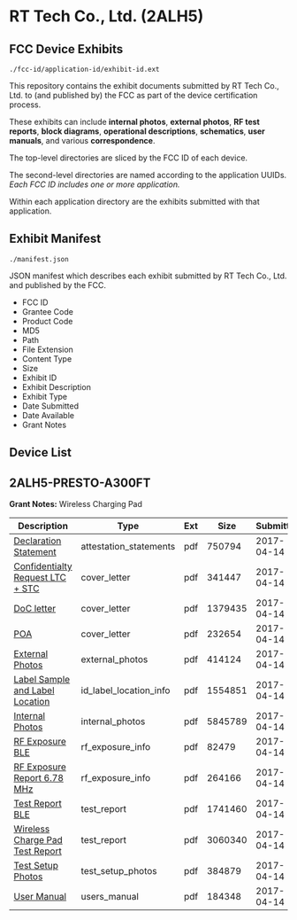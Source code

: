 # RT Tech Co., Ltd. (2ALH5)
## FCC Device Exhibits

```
./fcc-id/application-id/exhibit-id.ext
```

This repository contains the exhibit documents submitted by RT Tech Co., Ltd. to (and published by) the FCC as part of the device certification process.

These exhibits can include **internal photos**, **external photos**, **RF test reports**, **block diagrams**, **operational descriptions**, **schematics**, **user manuals**, and various **correspondence**.

The top-level directories are sliced by the FCC ID of each device.

The second-level directories are named according to the application UUIDs. *Each FCC ID includes one or more application.*

Within each application directory are the exhibits submitted with that application. 

## Exhibit Manifest

```
./manifest.json
```

JSON manifest which describes each exhibit submitted by RT Tech Co., Ltd. and published by the FCC.

- FCC ID
- Grantee Code
- Product Code
- MD5
- Path
- File Extension
- Content Type
- Size
- Exhibit ID
- Exhibit Description
- Exhibit Type
- Date Submitted
- Date Available
- Grant Notes

## Device List
## 2ALH5-PRESTO-A300FT
**Grant Notes:** Wireless Charging Pad

| Description | Type | Ext | Size | Submitted | Available |
| ----------- | ---- | --- | ---- | --------- | --------- |
| [Declaration Statement](2ALH5-PRESTO-A300FT/a20c05ca62819f3d7803e00aee097343/3358204.pdf) | attestation_statements | pdf | 750794 | 2017-04-14 | 2017-04-14 |
| [Confidentialty Request LTC + STC](2ALH5-PRESTO-A300FT/a20c05ca62819f3d7803e00aee097343/3358205.pdf) | cover_letter | pdf | 341447 | 2017-04-14 | 2017-04-14 |
| [DoC letter](2ALH5-PRESTO-A300FT/a20c05ca62819f3d7803e00aee097343/3358207.pdf) | cover_letter | pdf | 1379435 | 2017-04-14 | 2017-04-14 |
| [POA](2ALH5-PRESTO-A300FT/a20c05ca62819f3d7803e00aee097343/3358211.pdf) | cover_letter | pdf | 232654 | 2017-04-14 | 2017-04-14 |
| [External Photos](2ALH5-PRESTO-A300FT/a20c05ca62819f3d7803e00aee097343/3358206.pdf) | external_photos | pdf | 414124 | 2017-04-14 | 2017-04-14 |
| [Label Sample and Label Location](2ALH5-PRESTO-A300FT/a20c05ca62819f3d7803e00aee097343/3358210.pdf) | id_label_location_info | pdf | 1554851 | 2017-04-14 | 2017-04-14 |
| [Internal Photos](2ALH5-PRESTO-A300FT/a20c05ca62819f3d7803e00aee097343/3358209.pdf) | internal_photos | pdf | 5845789 | 2017-04-14 | 2017-04-14 |
| [RF Exposure BLE](2ALH5-PRESTO-A300FT/a20c05ca62819f3d7803e00aee097343/3358212.pdf) | rf_exposure_info | pdf | 82479 | 2017-04-14 | 2017-04-14 |
| [RF Exposure Report 6.78 MHz](2ALH5-PRESTO-A300FT/a20c05ca62819f3d7803e00aee097343/3358215.pdf) | rf_exposure_info | pdf | 264166 | 2017-04-14 | 2017-04-14 |
| [Test Report BLE](2ALH5-PRESTO-A300FT/a20c05ca62819f3d7803e00aee097343/3358202.pdf) | test_report | pdf | 1741460 | 2017-04-14 | 2017-04-14 |
| [Wireless Charge Pad Test Report](2ALH5-PRESTO-A300FT/a20c05ca62819f3d7803e00aee097343/3358203.pdf) | test_report | pdf | 3060340 | 2017-04-14 | 2017-04-14 |
| [Test Setup Photos](2ALH5-PRESTO-A300FT/a20c05ca62819f3d7803e00aee097343/3358213.pdf) | test_setup_photos | pdf | 384879 | 2017-04-14 | 2017-04-14 |
| [User Manual](2ALH5-PRESTO-A300FT/a20c05ca62819f3d7803e00aee097343/3358214.pdf) | users_manual | pdf | 184348 | 2017-04-14 | 2017-04-14 |
